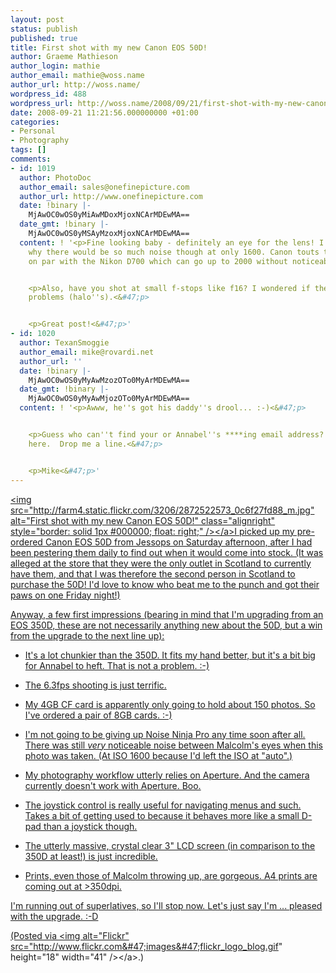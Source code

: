 ```yaml
---
layout: post
status: publish
published: true
title: First shot with my new Canon EOS 50D!
author: Graeme Mathieson
author_login: mathie
author_email: mathie@woss.name
author_url: http://woss.name/
wordpress_id: 488
wordpress_url: http://woss.name/2008/09/21/first-shot-with-my-new-canon-eos-50d/
date: 2008-09-21 11:21:56.000000000 +01:00
categories:
- Personal
- Photography
tags: []
comments:
- id: 1019
  author: PhotoDoc
  author_email: sales@onefinepicture.com
  author_url: http://www.onefinepicture.com
  date: !binary |-
    MjAwOC0wOS0yMiAwMDoxMjoxNCArMDEwMA==
  date_gmt: !binary |-
    MjAwOC0wOS0yMSAyMzoxMjoxNCArMDEwMA==
  content: ! '<p>Fine looking baby - definitely an eye for the lens! I''m not sure
    why there would be so much noise though at only 1600. Canon touts this camera
    on par with the Nikon D700 which can go up to 2000 without noticeable noise.<&#47;p>


    <p>Also, have you shot at small f-stops like f16? I wondered if there''s any diffraction
    problems (halo''s).<&#47;p>


    <p>Great post!<&#47;p>'
- id: 1020
  author: TexanSmoggie
  author_email: mike@rovardi.net
  author_url: ''
  date: !binary |-
    MjAwOC0wOS0yMyAwMzozOTo0MyArMDEwMA==
  date_gmt: !binary |-
    MjAwOC0wOS0yMyAwMjozOTo0MyArMDEwMA==
  content: ! '<p>Awww, he''s got his daddy''s drool... :-)<&#47;p>


    <p>Guess who can''t find your or Annabel''s ****ing email address?  Yup, muggins
    here.  Drop me a line.<&#47;p>


    <p>Mike<&#47;p>'
---
```

<a href="http:&#47;&#47;www.flickr.com&#47;photos&#47;mathie&#47;2872522573&#47;" title="First shot with my new Canon EOS 50D!"><img src="http:&#47;&#47;farm4.static.flickr.com&#47;3206&#47;2872522573_0c6f27fd88_m.jpg" alt="First shot with my new Canon EOS 50D!" class="alignright" style="border: solid 1px #000000; float: right;" &#47;><&#47;a>I picked up my pre-ordered Canon EOS 50D from Jessops on Saturday afternoon, after I had been pestering them daily to find out when it would come into stock.  (It was alleged at the store that they were the only outlet in Scotland to currently have them, and that I was therefore the second person in Scotland to purchase the 50D!  I'd love to know who beat me to the punch and got their paws on one Friday night!)

Anyway, a few first impressions (bearing in mind that I'm upgrading from an EOS 350D, these are not necessarily anything new about the 50D, but a win from the upgrade to the next line up):

* It's a lot chunkier than the 350D.  It fits my hand better, but it's a bit big for Annabel to heft.  That is not a problem. :-)

* The 6.3fps shooting is just terrific.

* My 4GB CF card is apparently only going to hold about 150 photos.  So I've ordered a pair of 8GB cards. :-)

* I'm not going to be giving up Noise Ninja Pro any time soon after all.  There was still *very* noticeable noise between Malcolm's eyes when this photo was taken.  (At ISO 1600 because I'd left the ISO at "auto".)

* My photography workflow utterly relies on Aperture.  And the camera currently doesn't work with Aperture.  Boo.

* The joystick control is really useful for navigating menus and such.  Takes a bit of getting used to because it behaves more like a small D-pad than a joystick though.

* The utterly massive, crystal clear 3" LCD screen (in comparison to the 350D at least!) is just incredible.

* Prints, even those of Malcolm throwing up, are gorgeous.  A4 prints are coming out at >350dpi.

I'm running out of superlatives, so I'll stop now.  Let's just say I'm ... pleased with the upgrade. :-D

(Posted via <a href="http:&#47;&#47;www.flickr.com&#47;"><img alt="Flickr" src="http:&#47;&#47;www.flickr.com&#47;images&#47;flickr_logo_blog.gif" height="18" width="41" &#47;><&#47;a>.)

